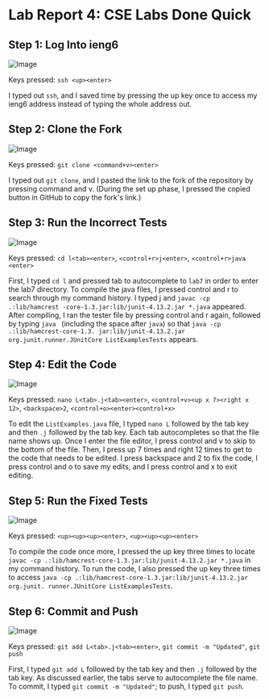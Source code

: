 # Lab Report 4: CSE Labs Done Quick

## Step 1: Log Into ieng6

![Image](https://user-images.githubusercontent.com/86041345/221394190-80da68d9-17f1-4c17-8451-a93e021bcb6c.png)

Keys pressed: `ssh <up><enter>`
  
I typed out `ssh`, and I saved time by pressing the up key once to access
my ieng6 address instead of typing the whole address out.
  
## Step 2: Clone the Fork
  
![Image](https://user-images.githubusercontent.com/86041345/221394342-bc58afbd-0f5c-4fe0-bed6-3733926aa9fa.png)  
  
Keys pressed: `git clone <command+v><enter>`
  
I typed out `git clone`, and I pasted the link to the fork of the repository
by pressing command and v. (During the set up phase, I pressed the copied
button in GitHub to copy the fork's link.)

## Step 3: Run the Incorrect Tests

![Image](https://user-images.githubusercontent.com/86041345/221394843-8f618fd1-8b8b-46bc-9dae-b1c595d7eab5.png)

Keys pressed: `cd l<tab><enter>`, `<control+r>j<enter>`, `<control+r>java <enter>`

First, I typed `cd l` and pressed tab to autocomplete to `lab7` in order to
enter the lab7 directory. To compile the java files, I pressed control and r 
to search through my command history. I typed j and `javac -cp .:lib/hamcrest
-core-1.3.jar:lib/junit-4.13.2.jar *.java` appeared. After compiling, I ran
the tester file by pressing control and r again, followed by typing `java `
(including the space after `java`) so that `java -cp .:lib/hamcrest-core-1.3.
jar:lib/junit-4.13.2.jar org.junit.runner.JUnitCore ListExamplesTests` appears.

## Step 4: Edit the Code

![Image](https://user-images.githubusercontent.com/86041345/221395128-a223450f-a71e-452b-905d-3eb2beedf3c1.png)

Keys pressed: `nano L<tab>.j<tab><enter>`, `<control+v><up x 7><right x 12>`,
`<backspace>2`, `<control+o><enter><control+x>`

To edit the `ListExamples.java` file, I typed `nano L` followed by the tab key
and then `.j` followed by the tab key. Each tab autocompletes so that the file
name shows up. Once I enter the file editor, I press control and v to skip to
the bottom of the file. Then, I press up 7 times and right 12 times to get to
the code that needs to be edited. I press backspace and 2 to fix the code, I
press control and o to save my edits, and I press control and x to exit editing.

## Step 5: Run the Fixed Tests

![Image](https://user-images.githubusercontent.com/86041345/221395372-e405dc0f-5b67-41c1-87d0-28f3cdefc774.png)

Keys pressed: `<up><up><up><enter>`, `<up><up><up><enter>`

To compile the code once more, I pressed the up key three times to locate
`javac -cp .:lib/hamcrest-core-1.3.jar:lib/junit-4.13.2.jar *.java` in my
command history. To run the code, I also pressed the up key three times to
access `java -cp .:lib/hamcrest-core-1.3.jar:lib/junit-4.13.2.jar org.junit.
runner.JUnitCore ListExamplesTests`.

## Step 6: Commit and Push

![Image](https://user-images.githubusercontent.com/86041345/221395546-e652e48a-9f89-47f3-9d8c-a3ccebfeef4a.png)

Keys pressed: `git add L<tab>.j<tab><enter>`, `git commit -m "Updated"`,
`git push`

First, I typed `git add L` followed by the tab key and then `.j` followed by
the tab key. As discussed earlier, the tabs serve to autocomplete the file name.
To commit, I typed `git commit -m "Updated"`; to push, I typed `git push`.
